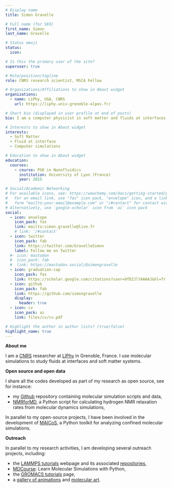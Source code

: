 ```yaml
---
# Display name
title: Simon Gravelle

# Full name (for SEO)
first_name: Simon
last_name: Gravelle

# Status emoji
status:
  icon:

# Is this the primary user of the site?
superuser: true

# Role/position/tagline
role: CNRS research scientist, MSCA Fellow

# Organizations/Affiliations to show in About widget
organizations:
  - name: LiPhy, UGA, CNRS
    url: https://liphy.univ-grenoble-alpes.fr/

# Short bio (displayed in user profile at end of posts)
bio: I am a computer physicist in soft matter and fluids at interfaces at LIPhy (UGA/CNRS) in Grenoble, France.

# Interests to show in About widget
interests:
  - Soft Matter
  - Fluid at interface
  - Computer simulations

# Education to show in About widget
education:
  courses:
    - course: PhD in Nanofluidics
      institution: University of Lyon (France)
      year: 2015

# Social/Academic Networking
# For available icons, see: https://wowchemy.com/docs/getting-started/page-builder/#icons
#   For an email link, use "fas" icon pack, "envelope" icon, and a link in the
#   form "mailto:your-email@example.com" or "/#contact" for contact widget.
# Alternatively, use `google-scholar` icon from `ai` icon pack
social:
  - icon: envelope
    icon_pack: fas
    link: mailto:simon.gravelle@live.fr
    # link: '/#contact'
  - icon: twitter
    icon_pack: fab
    link: https://twitter.com/GravelleSimon
    label: Follow me on Twitter
  #- icon: mastodon
  #  icon_pack: fab
  #  link: https://mastodon.social/@simongravelle
  - icon: graduation-cap
    icon_pack: fas
    link: https://scholar.google.com/citations?user=9fD2JlYAAAAJ&hl=fr
  - icon: github
    icon_pack: fab
    link: https://github.com/simongravelle
    display:
      header: true
  - icon: cv
    icon_pack: ai
    link: files/cv/cv.pdf

# Highlight the author in author lists? (true/false)
highlight_name: true
---
```

**About me**

I am a [CNRS](https://www.cnrs.fr/) researcher at [LIPhy](https://liphy.univ-grenoble-alpes.fr/) in Grenoble, France. I use molecular simulations to study fluids at interfaces and soft matter systems.

**Open source and open data**

I share all the codes developed as part of my research as open source, see for instance:

- my [Github](https://github.com/simongravelle/) repository containing molecular simulation scripts and data,
- [NMRforMD](https://nmrformd.readthedocs.io), a Python script for calculating hydrogen NMR relaxation rates from molecular dynamics simulations,

In parallel to my open-source projects, I have been involved in the development of [MAICoS](https://maicos-devel.gitlab.io/maicos/index.html), a Python toolkit for analyzing confined molecular simulations.

**Outreach**

In parallel to my research activities, I am developing several outreach projects, including:
- the [LAMMPS tutorials](https://lammpstutorials.github.io) webpage and its associated [repositories](https://github.com/lammpstutorials),
- [MDCourse](https://github.com/mdcourse/mdcourse.github.io): Learn Molecular Simulations with Python,
- the [GROMACS tutorials](https://gromacstutorials.github.io) page,
- a [gallery of animations](https://www.youtube.com/@SimonGravelle) and [molecular art](https://simongravelle.github.io/gallery/).
